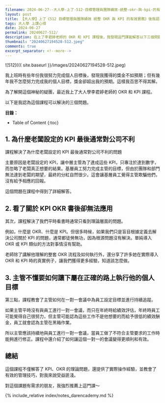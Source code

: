 ```yaml
---
filename: 2024-06-27--大人學-上了-512-目標管理與團隊績效-統整-okr-與-kpi-的有效實務-後我認為能夠解決的-3-個問題.md
layout: post
title: 【大人學】上了《512 目標管理與團隊績效 統整 OKR 與 KPI 的有效實務》後我認為能夠解決的 3 個問題
tags: 大人學 上課心得
date: 2024-06-27
permalink: 20240627-512/
description: 在上了李君婷老師的 OKR 和 KPI 課程後，我發現這門課能解答以下三個問題：1. 老闆設定的 KPI 為何對公司有害，因為中層主管只追求數字，忽略真正目標；2. 閱讀 OKR、KPI 書籍後無法實踐，課程提供了實際操作經驗；3. 主管如何有效地讓下屬達成目標，透過一對一會議持續追蹤進度。這門課不僅解釋理論，還有實務操作，對我幫助很大。強烈推薦有需求的朋友報名。
thumbnail: "20240627194528-512.jpeg"
comments: true
excerpt_separator: <!--more-->
---
```


![512]({{ site.baseurl }}/images/20240627194528-512.jpeg)  

我上班時有些年份我很努力完成個人目標後，發現我獲得的獎金不如預期；但有幾年我不怎麼努力完成我的個人目標，獎金卻超出我的預期。這樣我百思不得其解。

為了解開這個神秘的疑團，最近我上了大人學李君婷老師的 OKR 和 KPI 課程。

以下是我認為這個課程可以解決的三個問題。

<!--more-->

**目錄：**

* Table of Content
{:toc}

## 1. 為什麼老闆設定的 KPI 最後通常對公司不利

課程解決了為什麼老闆設定的 KPI 最後通常對公司不利的問題

主要原因是老闆設定的 KPI，讓中層主管為了達成這些 KPI，只專注於達到數字，而忽略了老闆真正想要的結果。基層員工努力完成主管的目標，但由於團隊和部門無法達到老闆的期望，最終的分紅自然很少。這會讓基層員工覺得主管欺騙他們，沒有給予相應的回報。

這個問題在課程中得到了詳細解答。

## 2. 看了關於 KPI OKR 書後卻無法應用

其次，課程解決了我們平時看書時通常只看到理論層面的問題。

例如，什麼是 OKR、什麼是 KPI。但很多時候，如果我們只是盲目根據定義去解決公司關於 KPI 的問題，通常都徒勞無功，因為根源問題沒有解決。單純導入 OKR 或 KPI 類似的方法對事情沒有幫助。

老師除了講解他理解的整套 OKR 流程及如何執行外，還分享了許多她在實際導入 OKR 和 KPI 時的真實例子，讓我們獲得更多經驗，知道該怎麼做。

## 3. 主管不懂要如何讓下屬在正確的路上執行他的個人目標

第三點，課程教會了主管如何在一對一會議中為員工設定目標並進行持續追蹤。

如果主管平時沒有與員工進行一對一會議，而只在年終時給績效評估，年終時員工可能覺得自己很努力，但主管可能認為這些工作不是他想要的而給予很低的績效酬金，員工就會認為主管在黑箱作業。

所以主管應該持續地與員工進行一對一會議，當員工做了不符合主管要求的工作時能夠進行修正。課程中還介紹了如何讓這個一對一的會議變得更順利和有效。

## 總結

這個課程不僅解答了 KPI、OKR 的理論問題，還提供了實際操作經驗，並教會了有效的管理技巧，對我來說受益匪淺。

對這個課題有需求的朋友，我強烈推薦上這門課～

<!-- Meta Summary -->
<!--
在上了李君婷老師的 OKR 和 KPI 課程後，我發現這門課能解答以下三個問題：1. 老闆設定的 KPI 為何對公司有害，因為中層主管只追求數字，忽略真正目標；2. 閱讀 OKR、KPI 書籍後無法實踐，課程提供了實際操作經驗；3. 主管如何有效地讓下屬達成目標，透過一對一會議持續追蹤進度。這門課不僅解釋理論，還有實務操作，對我幫助很大。強烈推薦有需求的朋友報名。
-->


{% include_relative index/notes_darencademy.md %}



<!--
- [【大人學】上了《512 目標管理與團隊績效 統整 OKR 與 KPI 的有效實務》後我認為能夠解決的 3 個問題]({{ site.baseurl }}/20240627-512/)
-->

